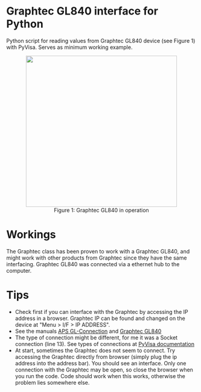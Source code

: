 # Graphtec GL840 interface for Python
Python script for reading values from Graphtec GL840 device (see Figure 1) with PyVisa. Serves as minimum working example.

<p align="center">
<img src="https://github.com/HaralDev/GraphtecPython/blob/master/Graphtec_GL840.png" width="400">
  <br>Figure 1: Graphtec GL840 in operation
</p>

# Workings
The Graphtec class has been proven to work with a Graphtec GL840, and might work with other products from Graphtec since they have the same interfacing. Graphtec GL840 was connected via a ethernet hub to the computer. 

# Tips
- Check first if you can interface with the Graphtec by accessing the IP address in a browser. Graphtec IP can be found and changed on the device at "Menu > I/F > IP ADDRESS".
- See the manuals [APS GL-Connection](http://www.graphtec.co.jp/site_download/manual/APS(GL-Connection)-UM-159-05.pdf) and [Graphtec GL840](http://www.graphtec.co.jp/site_download/02_manual/data/GL840-UM-852.pdf) 
- The type of connection might be different, for me it was a Socket connection (line 13). See types of connections at [PyVisa documentation](https://pyvisa.readthedocs.io/en/1.8/names.html#visa-resource-syntax-and-examples)
- At start, sometimes the Graphtec does not seem to connect. Try accessing the Graphtec directly from browser (simply plug the ip address into the address bar). You should see an interface. Only one connection with the Graphtec may be open, so close the browser when you run the code. Code should work when this works, otherwise the problem lies somewhere else.
